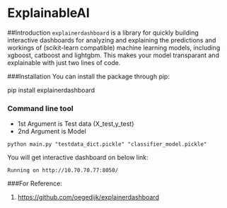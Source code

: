 # ExplainableAI

##Introduction
`explainerdashboard` is a library for quickly building interactive dashboards for analyzing and explaining the predictions and workings of (scikit-learn compatible) machine learning models, including xgboost, catboost and lightgbm. This makes your model transparant and explainable with just two lines of code.

###Installation
You can install the package through pip:

pip install explainerdashboard


### Command line tool

* 1st Argument is Test data (X_test,y_test)
* 2nd Argument is Model

```commandline
python main.py "testdata_dict.pickle" "classifier_model.pickle"
```
You will get interactive dashboard on below link:

` Running on http://10.70.70.77:8050/ 
`

###For Reference:

1. https://github.com/oegedijk/explainerdashboard
